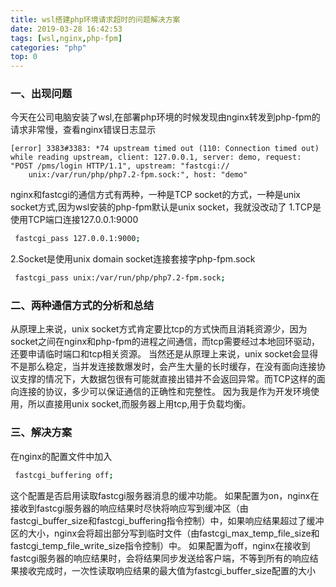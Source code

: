 ```yaml
---
title: wsl搭建php环境请求超时的问题解决方案
date: 2019-03-28 16:42:53
tags: [wsl,nginx,php-fpm]
categories: "php"
top: 0
---
```

### 一、出现问题
今天在公司电脑安装了wsl,在部署php环境的时候发现由nginx转发到php-fpm的请求非常慢，查看nginx错误日志显示
```
[error] 3383#3383: *74 upstream timed out (110: Connection timed out) while reading upstream, client: 127.0.0.1, server: demo, request: "POST /pms/login HTTP/1.1", upstream: "fastcgi://
    unix:/var/run/php/php7.2-fpm.sock:", host: "demo"
```
nginx和fastcgi的通信方式有两种，一种是TCP socket的方式，一种是unix socket方式,因为wsl安装的php-fpm默认是unix socket，我就没改动了
1.TCP是使用TCP端口连接127.0.0.1:9000
``` bash
 fastcgi_pass 127.0.0.1:9000;
```
2.Socket是使用unix domain socket连接套接字php-fpm.sock

``` bash
 fastcgi_pass unix:/var/run/php/php7.2-fpm.sock;
```

### 二、两种通信方式的分析和总结

从原理上来说，unix socket方式肯定要比tcp的方式快而且消耗资源少，因为socket之间在nginx和php-fpm的进程之间通信，而tcp需要经过本地回环驱动，还要申请临时端口和tcp相关资源。
当然还是从原理上来说，unix socket会显得不是那么稳定，当并发连接数爆发时，会产生大量的长时缓存，在没有面向连接协议支撑的情况下，大数据包很有可能就直接出错并不会返回异常。而TCP这样的面向连接的协议，多少可以保证通信的正确性和完整性。
因为我是作为开发环境使用，所以直接用unix socket,而服务器上用tcp,用于负载均衡。

### 三、解决方案
在nginx的配置文件中加入
```bash
 fastcgi_buffering off;
```
这个配置是否启用读取fastcgi服务器消息的缓冲功能。 如果配置为on，nginx在接收到fastcgi服务器的响应结果时尽快将响应写到缓冲区（由fastcgi_buffer_size和fastcgi_buffering指令控制）中，如果响应结果超过了缓冲区的大小，nginx会将超出部分写到临时文件（由fastcgi_max_temp_file_size和fastcgi_temp_file_write_size指令控制）中。 如果配置为off，nginx在接收到fastcgi服务器的响应结果时，会将结果同步发送给客户端，不等到所有的响应结果接收完成时，一次性读取响应结果的最大值为fastcgi_buffer_size配置的大小


